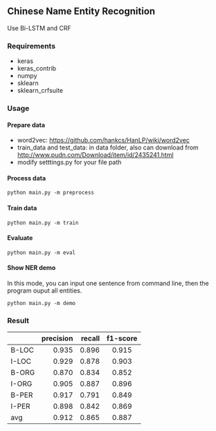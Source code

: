 ## Chinese Name Entity Recognition
Use Bi-LSTM and CRF

### Requirements
- keras
- keras_contrib
- numpy
- sklearn
- sklearn_crfsuite

### Usage

#### Prepare data
- word2vec:	https://github.com/hankcs/HanLP/wiki/word2vec
- train_data and test_data: in data folder, also can download from http://www.pudn.com/Download/item/id/2435241.html
- modify setttings.py for your file path

#### Process data
```
python main.py -m preprocess
```
#### Train data
```
python main.py -m train
```
#### Evaluate
```
python main.py -m eval
```
#### Show NER demo
In this mode, you can input one sentence from command line, then the program ouput all entities.
```
python main.py -m demo
```

### Result
|         | precision   |  recall  | f1-score|
| --------   | -----:  | -----:  | :----:  |
| B-LOC      | 0.935   |   0.896     |0.915|
| I-LOC        |   0.929   |   0.878  |0.903|
| B-ORG       |    0.870   |  0.834  |0.852|
| I-ORG      | 0.905   |   0.887|0.896|
| B-PER       |   0.917   |  0.791  |0.849|
| I-PER      |    0.898   |  0.842  |0.869|
| avg      |    0.912   |  0.865  |0.887
